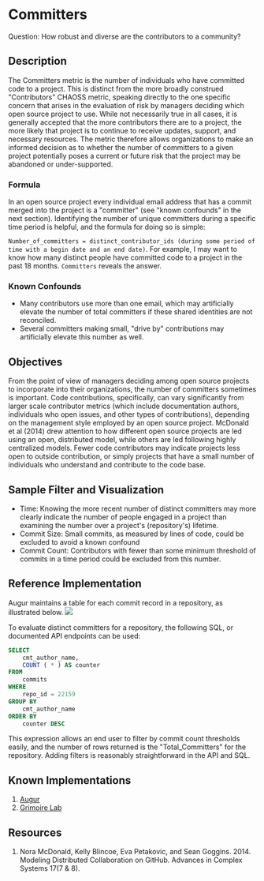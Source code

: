 # Committers

Question: How robust and diverse are the contributors to a community?

## Description
The Committers metric is the number of individuals who have committed code to a project. This is distinct from the more broadly construed "Contributors" CHAOSS metric, speaking directly to the one specific concern that arises in the evaluation of risk by managers deciding which open source project to use.  While not necessarily true in all cases, it is generally accepted that the more contributors there are to a project, the more likely that project is to continue to receive updates, support, and necessary resources. The metric therefore allows organizations to make an informed decision as to whether the number of committers to a given project potentially poses a current or future risk that the project may be abandoned or under-supported.

### Formula

In an open source project every individual email address that has a commit merged into the project is a "committer" (see "known confounds" in the next section). Identifying the number of unique committers during a specific time period is helpful, and the formula for doing so is simple: 

`Number_of_committers = distinct_contributor_ids (during some period of time with a begin date and an end date)`. For example, I may want to know how many distinct people have committed code to a project in the past 18 months. `Committers` reveals the answer. 

### Known Confounds
* Many contributors use more than one email, which may artificially elevate the number of total committers if these shared identities are not reconciled.
* Several committers making small, "drive by" contributions may artificially elevate this number as well.

## Objectives

From the point of view of managers deciding among open source projects to incorporate into their organizations, the number of committers sometimes is important.  Code contributions, specifically, can vary significantly from larger scale contributor metrics (which include documentation authors, individuals who open issues, and other types of contributions), depending on the management style employed by an open source project. McDonald et al (2014) drew attention to how different open source projects are led using an open, distributed model, while others are led following highly centralized models. Fewer code contributors may indicate projects less open to outside contribution, or simply projects that have a small number of individuals who understand and contribute to the code base.

## Sample Filter and Visualization
* Time: Knowing the more recent number of distinct committers may more clearly indicate the number of people engaged in a project than examining the number over a project's (repository's) lifetime.
* Commit Size: Small commits, as measured by lines of code, could be excluded to avoid a known confound
* Commit Count: Contributors with fewer than some minimum threshold of commits in a time period could be excluded from this number.

## Reference Implementation
Augur maintains a table for each commit record in a repository, as illustrated below.
![](https://github.com/chaoss/wg-risk/blob/master/metrics/images/augur_commits.png)

To evaluate distinct committers for a repository, the following SQL, or documented API endpoints can be used:
```sql
SELECT
    cmt_author_name,
    COUNT ( * ) AS counter
FROM
    commits
WHERE
    repo_id = 22159
GROUP BY
    cmt_author_name
ORDER BY
    counter DESC
```

This expression allows an end user to filter by commit count thresholds easily, and the number of rows returned is the "Total_Committers" for the repository.  Adding filters is reasonably straightforward in the API and SQL.

## Known Implementations
1. [Augur](https://github.com/chaoss/augur)
2. [Grimoire Lab](https://chaoss.biterg.io/app/kibana#/dashboard/Git)

## Resources
1. Nora McDonald, Kelly Blincoe, Eva Petakovic, and Sean Goggins. 2014. Modeling Distributed Collaboration on GitHub. Advances in Complex Systems 17(7 & 8).
